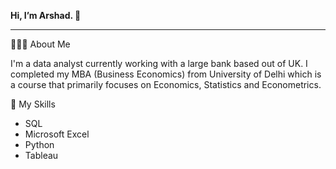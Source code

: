 

**Hi, I’m Arshad. 👋**
_________________________________________________________________________________

💁🏻‍♀️ About Me

I'm a data analyst currently working with a large bank based out of UK. I completed my MBA (Business Economics) from University of Delhi which is a course that primarily focuses on Economics, Statistics and Econometrics.

🤖 My Skills

- SQL
- Microsoft Excel
- Python
- Tableau 






<!---
art9793/art9793 is a ✨ special ✨ repository because its `README.md` (this file) appears on your GitHub profile.
You can click the Preview link to take a look at your changes.
--->
